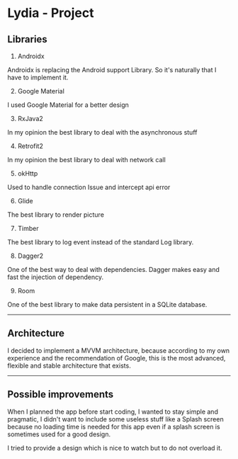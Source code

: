 # Lydia - Project

## Libraries 

1) Androidx 

Androidx is replacing the Android support Library. So it's naturally that I have to implement it.

2) Google Material

I used Google Material for a better design

3) RxJava2

In my opinion the best library to deal with the asynchronous stuff

4) Retrofit2

In my opinion the best library to deal with network call

5) okHttp

Used to handle connection Issue and intercept api error

6) Glide

The best library to render picture

7) Timber

The best library to log event instead of the standard Log library.

8) Dagger2

One of the best way to deal with dependencies. Dagger makes easy and fast the injection of dependency.

9) Room

One of the best library to make data persistent in a SQLite database.
_________

## Architecture 

I decided to implement a MVVM architecture, because according to my own experience and the recommendation of Google, this is the most advanced, flexible and stable architecture that exists.
_________

## Possible improvements 

When I planned the app before start coding, I wanted to stay simple and pragmatic, I didn't
 want to include some useless stuff like a Splash screen because no loading time is needed for this app even if a splash screen is sometimes used for a good design.

I tried to provide a design which is nice to watch but to do not overload it.
